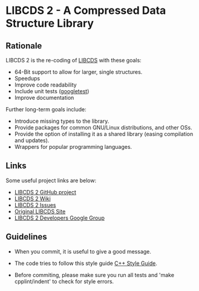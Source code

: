 LIBCDS 2 - A Compressed Data Structure Library
================================================

Rationale
---------
LIBCDS 2 is the re-coding of [LIBCDS][libcds1] with these goals:

 - 64-Bit support to allow for larger, single structures.
 - Speedups
 - Improve code readability
 - Include unit tests ([googletest][googtest])
 - Improve documentation

Further long-term goals include:

 - Introduce missing types to the library.
 - Provide packages for common GNU/Linux distributions, and other OSs.
 - Provide the option of installing it as a shared library (easing compilation and updates).
 - Wrappers for popular programming languages.


Links
-----
Some useful project links are below:

 - [LIBCDS 2 GitHub project][gitproject]
 - [LIBCDS 2 Wiki][wiki]
 - [LIBCDS 2 Issues][issues]
 - [Original LIBCDS Site][libcds1]
 - [LIBCDS 2 Developers Google Group][devgroup]


Guidelines
----------

 - When you commit, it is useful to give a good message.

 - The code tries to follow this style guide [C++ Style Guide][cppstyle].

 - Before commiting, please make sure you run all tests and 'make cpplint/indent' to check for style errors.


[libcds1]: http://libcds.recoded.cl/
[devgroup]: http://groups.google.com/group/libcds-dev/
[googtest]: http://code.google.com/p/googletest/
[gitproject]: https://github.com/fclaude/libcds2
[cppstyle]: http://google-styleguide.googlecode.com/svn/trunk/cppguide.xml
[wiki]: https://github.com/fclaude/libcds2/wiki
[issues]: https://github.com/fclaude/libcds2/issues
